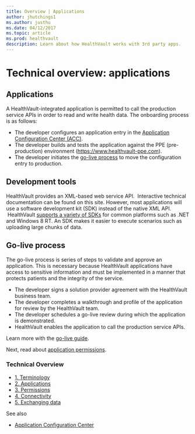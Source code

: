 ```yaml
---
title: Overview | Applications
author: jhutchings1
ms.author: justhu
ms.date: 04/12/2017
ms.topic: article
ms.prod: healthvault
description: Learn about how HealthVault works with 3rd party apps. 
---
```


Technical overview: applications
================================

Applications
------------

A HealthVault-integrated application is permitted to call the production service APIs in order to read and write health data. The onboarding process is as follows:

-   The developer configures an application entry in the [Application Configuration Center (ACC)](https://config.healthvault-ppe.com).
-   The developer builds and tests the application against the PPE (pre-production) environment (<https://www.healthvault-ppe.com>).
-   The developer initiates the <a href="/healthvault/publishing/go-live" id="Introduction_14442_17">go-live process</a> to move the configuration entry to production.

Development tools
-----------------

HealthVault provides an XML-based web service API.  Interactive technical documentation can be found on this site. However, most applications will use a software development kit (SDK) instead of the native XML API.  HealthVault <a href="/healthvault/index#pivot=sdkstools">supports a variety of SDKs</a> for common platforms such as .NET and Windows 8 RT. An SDK makes it easier to execute scenarios such as uploading large chunks of data.

Go-live process
---------------

The go-live process is series of steps to validate and approve an application. This is necessary because HealthVault applications have access to sensitive information and must be implemented in a manner that protects patients and the integrity of the service.

-   The developer signs a solution provider agreement with the HealthVault business team.
-   The developer completes a walkthrough and profile of the application for review by the HealthVault team.
-   The developer schedules a go-live review during which the application is demonstrated.
-   HealthVault enables the application to call the production service APIs.

Learn more with the <a href="/healthvault/publishing/go-live" id="Introduction_14442_20">go-live guide</a>.

Next, read about <a href="/healthvault/introduction/technical-overview-permissions" id="Introduction_14442_16">application permissions</a>.

<span id="singleColInThreeColLayout"></span>

### Technical Overview

-   <a href="/healthvault/introduction/technical-overview" id="RightRailLinkListSection_14442_10">1. Terminology</a>
-   <a href="/healthvault/introduction/technical-overview-applications" id="RightRailLinkListSection_14442_11">2. Applications</a>
-   <a href="/healthvault/introduction/technical-overview-permissions" id="RightRailLinkListSection_14442_12">3. Permissions</a>
-   <a href="/healthvault/introduction/technical-overview-connectivity" id="RightRailLinkListSection_14442_13">4. Connectivity</a>
-   <a href="/healthvault/introduction/technical-overview-exchanging-data" id="RightRailLinkListSection_14442_14">5. Exchanging data</a>

See also

-   <a href="https://config.healthvault-ppe.com" id="RightRailLinkListSection_14442_9">Application Configuration Center</a>
